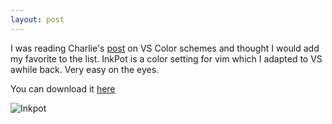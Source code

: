 ```yaml
---
layout: post
---
```

I was reading Charlie's [post](http://blogs.msdn.com/charlie/archive/2008/05/26/ide-color-schemes-for-the-vs-editor.aspx) on VS Color schemes and thought I would add my favorite to the list. InkPot is a color setting for vim which I adapted to VS awhile back. Very easy on the eyes.

You can download it [here](http://rantpack.org/documents/inkpot.vssettings)

![Inkpot](http://blogs.msdn.com/blogfiles/jaredpar/WindowsLiveWriter/InkpotColorScheme_12121/Inkpot_thumb.png)

